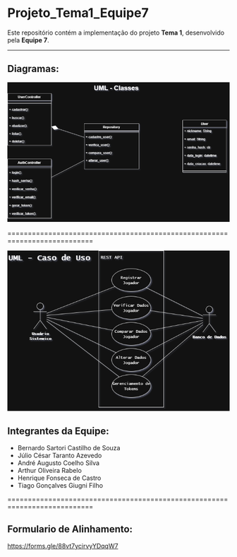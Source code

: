 # Projeto_Tema1_Equipe7

Este repositório contém a implementação do projeto **Tema 1**, desenvolvido pela **Equipe 7**.

---

## Diagramas:

![Diagrama de Classes](imgs/diagrama_de_classes.png)

===========================================================================

![Diagrama de Casos de Uso](imgs/diagrama_casos_uso.png)

## Integrantes da Equipe:

- Bernardo Sartori Castilho de Souza
- Júlio César Taranto Azevedo
- André Augusto Coelho Silva
- Arthur Oliveira Rabelo
- Henrique Fonseca de Castro
- Tiago Gonçalves Giugni Filho

===========================================================================

## Formulario de Alinhamento:

https://forms.gle/88vt7ycirvyYDqqW7
